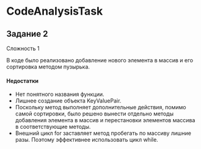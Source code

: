 # CodeAnalysisTask

## Задание 2

Сложность 1

В коде было реализовано добавление нового элемента в массив и его сортировка методом пузырька.


#### Недостатки
- Нет понятного названия функции. 
- Лишнее создание объекта KeyValuePair. 
- Поскольку метод выполняет дополнительные действия, помимо самой сортировки, было решено вынести отдельно методы добавления элемента в массив и перестановки элементов массива в соответствующие методы.
- Внешний цикл for заставляет метод пробегать по массиву лишние разы. Поэтому эффективнее использовать цикл while.
